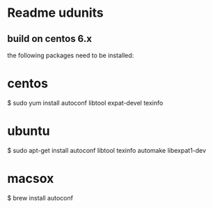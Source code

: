 # Readme udunits

## build on centos 6.x

the following packages need to be installed:

# centos
$ sudo yum install autoconf libtool expat-devel texinfo

# ubuntu
$ sudo apt-get install autoconf libtool texinfo automake libexpat1-dev

# macsox
$ brew install autoconf

